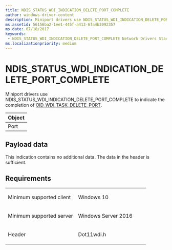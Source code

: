 ```yaml
---
title: NDIS_STATUS_WDI_INDICATION_DELETE_PORT_COMPLETE
author: windows-driver-content
description: Miniport drivers use NDIS_STATUS_WDI_INDICATION_DELETE_PORT_COMPLETE to indicate the completion of OID_WDI_TASK_DELETE_PORT.
ms.assetid: 56156ba2-1ee1-445f-a413-6fa4b3092357
ms.date: 07/18/2017
keywords:
 - NDIS_STATUS_WDI_INDICATION_DELETE_PORT_COMPLETE Network Drivers Starting with Windows Vista
ms.localizationpriority: medium
---
```


# NDIS\_STATUS\_WDI\_INDICATION\_DELETE\_PORT\_COMPLETE


Miniport drivers use NDIS\_STATUS\_WDI\_INDICATION\_DELETE\_PORT\_COMPLETE to indicate the completion of [OID\_WDI\_TASK\_DELETE\_PORT](oid-wdi-task-delete-port.md).

| Object |
|--------|
| Port   |

 

## Payload data


This indication contains no additional data. The data in the header is sufficient.

Requirements
------------

<table>
<colgroup>
<col width="50%" />
<col width="50%" />
</colgroup>
<tbody>
<tr class="odd">
<td><p>Minimum supported client</p></td>
<td><p>Windows 10</p></td>
</tr>
<tr class="even">
<td><p>Minimum supported server</p></td>
<td><p>Windows Server 2016</p></td>
</tr>
<tr class="odd">
<td><p>Header</p></td>
<td>Dot11wdi.h</td>
</tr>
</tbody>
</table>

 

 




